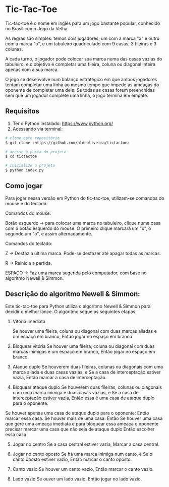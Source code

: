 # Tic-Tac-Toe

Tic-tac-toe é o nome em inglês para um jogo bastante popular, conhecido no Brasil como Jogo da Velha.

As regras são simples: temos dois jogadores, um com a marca "x" e outro com a marca "o", e um tabuleiro quadriculado com 9 casas, 3 fileiras e 3 colunas.

A cada turno, o jogador pode colocar sua marca numa das casas vazias do tabuleiro, e o objetivo é completar uma fileira, coluna ou diagonal inteira apenas com a sua marca.

O jogo se desenvolve num balanço estratégico em que ambos jogadores tentam completar uma linha ao mesmo tempo que impede as ameaças do oponente de completar uma dele. Se todas as casas forem preenchidas sem que um jogador complete uma linha, o jogo termina em empate.


## Requisitos

1) Ter o Python instalado: https://www.python.org/
2) Acessando via terminal:

```bash
# clone este repositório
$ git clone <https://github.com/aldeoliveira/tictactoe>

# acesse a pasta do projeto
$ cd tictactoe

# inicialize o projeto
$ python index.py
```


## Como jogar

Para jogar nessa versão em Python do tic-tac-toe, utilizam-se comandos do mouse e do teclado:

Comandos do mouse:

Botão esquerdo -> para colocar uma marca no tabuleiro, clique numa casa com o botão esquerdo do mouse. O primeiro clique marcará um "x", o segundo um "o", e assim alternadamente.

Comandos do teclado:

Z -> Desfaz a última marca. Pode-se desfazer até apagar todas as marcas.

R -> Reinicia a partida.

ESPAÇO -> Faz uma marca sugerida pelo computador, com base no algoritmo Newell & Simmon.



## Descrição do algoritmo Newell & Simmon:

Este tic-tac-toe para Python utiliza o algoritmo Newell & Simmon para decidir o melhor lance. O algoritmo segue as seguintes etapas:

1) Vitória Imediata

	Se houver uma fileira, coluna ou diagonal com duas marcas aliadas e um espaço em branco,
	Então jogar no espaço em branco.
 
2) Bloquear vitória
	Se houver uma fileira, coluna ou diagonal com duas marcas inimigas e um espaço em branco, 
	Então jogar no espaço em branco.

3) Ataque duplo
	Se houverem duas fileiras, colunas ou diagonais com uma marca aliada e duas casas vazias, e
	Se a casa de interceptação estiver vazia,
	Então marcar a casa de interceptação.

4) Bloquear ataque duplo
	Se houverem duas fileiras, colunas ou diagonais com uma marca inimiga e duas casas vazias, e
	Se a casa de interceptação estiver vazia,
	Então essa é uma casa de ataque duplo para o oponente.
	
  Se houver apenas uma casa de ataque duplo para o oponente:
	Então marcar essa casa.
	Se houver mais de uma casa:
	Então
		Se houver uma casa que gere uma ameaça imediata e para bloquear essa ameaça o oponente precisar marcar uma casa que não seja de ataque duplo
		Então escolher essa casa	

5) Jogar no centro
	Se a casa central estiver vazia,
	Marcar a casa central.

6) Jogar no canto oposto
	Se há uma marca inimiga num canto, e
	Se o canto oposto estiver vazio,
	Então marcar o canto oposto.

7) Canto vazio
	Se houver um canto vazio,
	Então marcar o canto vazio.

8) Lado vazio
	Se ouver um lado vazio,
	Então jogar no lado vazio.
